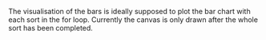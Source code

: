 The visualisation of the bars is ideally supposed to plot the bar chart with each sort in the for loop. Currently the canvas is only drawn after the whole sort has been completed.